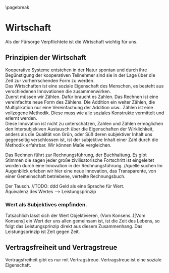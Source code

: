 \pagebreak

# Wirtschaft

Als der Fürsorge Verpflichtete ist die Wirtschaft wichtig für uns.  



## Prinzipien der Wirtschaft

Kooperative Systeme entstehen in der Natur spontan und durch ihre Begünstigung der kooperativen Teilnehmer sind sie in der Lage über die Zeit zur vorherrschenden Form zu werden.  
Das Wirtschaften ist eine soziale Eigenschaft des Menschen, es besteht aus verschiedenen Innovationen die zusammenwirken.  
Zuerst müssen wir Zählen. Dafür braucht es Zahlen. Das Rechnen ist eine vereinfachte neue Form des Zählens. Die Addition ein weiter Zählen, die Multiplikation nur eine Vereinfachung der Addition usw.. Zählen ist eine vollzogene Methodik. Diese muss wie alle soziales Konstrukte vermittelt und erlernt werden.  
Diese Innovation ist nicht zu unterschätzen, Zahlen und Zählen ermöglichen den Intersubjekiven Austausch über die Eigenschaften der Wirklichkeit, anders als die Qualität von Grün, oder Süß deren subjektiver Inhalt uns gegenseitig verschlossen ist, ist der subjektive Inhalt einer Zahl durch die Methodik erfahrbar. Wir können Maße vergleichen.  

Das Rechnen führt zur Rechnungsführung, der Buchhaltung. Es gibt Stimmen die sagen jeder große zivilisatorische Fortschritt ist eingeleitet worden durch eine Innovation in der Rechnungsführung. //quelle suchen
Im Augenblick erleben wir hier eine neue Innovation, das Transparente, von einer Gemeinschaft betriebene, verteilte Rechnungsbuch.  


Der Tausch.
//TODO: ddd
Geld als eine Sprache für Wert.  
Äquivalenz des Wertes --> Leistungsprinzip


### Wert als Subjektives empfinden.  

Tatsächlich lässt sich der Wert Objektivieren, (Vom Konsens..)[Vom Konsens] ein Wert der uns allen gemeinsam ist, ist die Zeit des Lebens, so folgt das Leistungsprinzip direkt aus diesem Zusammenhang. Das Leistungsprinzip ist Zeit gegen Zeit.



## Vertragsfreiheit und Vertragstreue

Vertragsfreiheit gibt es nur mit Vertragstreue. Vertragstreue ist eine soziale Eigenschaft.
